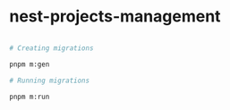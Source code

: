 # nest-projects-management

```bash

# Creating migrations

pnpm m:gen

# Running migrations

pnpm m:run


```
